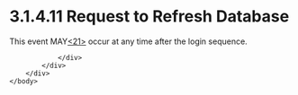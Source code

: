<html dir="LTR" xmlns:mshelp="http://msdn.microsoft.com/mshelp" xmlns:ddue="http://ddue.schemas.microsoft.com/authoring/2003/5" xmlns:xlink="http://www.w3.org/1999/xlink" xmlns:tool="http://www.microsoft.com/tooltip">
    <head>
        <meta http-equiv="Content-Type" content="text/html; CHARSET=utf-8"></meta>
        <meta name="save" content="history"></meta>
        <title>3.1.4.11 Request to Refresh Database</title>
        <xml>
            <mshelp:toctitle title="3.1.4.11 Request to Refresh Database"></mshelp:toctitle>
            <mshelp:rltitle title="[MS-SSAS8]: Request to Refresh Database"></mshelp:rltitle>
            <mshelp:keyword index="A" term="1cd73b2e-8476-4647-9f81-57516052add1"></mshelp:keyword>
            <mshelp:attr name="DCSext.ContentType" value="open specification"></mshelp:attr>
            <mshelp:attr name="AssetID" value="1cd73b2e-8476-4647-9f81-57516052add1"></mshelp:attr>
            <mshelp:attr name="TopicType" value="kbRef"></mshelp:attr>
            <mshelp:attr name="DCSext.Title" value="[MS-SSAS8]: Request to Refresh Database" />
        </xml>
    </head>
    <body>
        <div id="header">
            <h1 class="heading">3.1.4.11 Request to Refresh Database</h1>
        </div>
        <div id="mainSection">
            <div id="mainBody">
                <div id="allHistory" class="saveHistory"></div>
                <div id="sectionSection0" class="section" name="collapseableSection">
                    

<p>This event MAY<a id="Appendix_A_Target_21"></a><a href="05c9e5c4-4566-418c-a56e-69fca8d73f4b.html#Appendix_A_21" aria-label="Product behavior note 21">&lt;21&gt;</a> occur at
any time after the login sequence. </p>


                </div>
            </div>
        </div>
    </body>
</html>